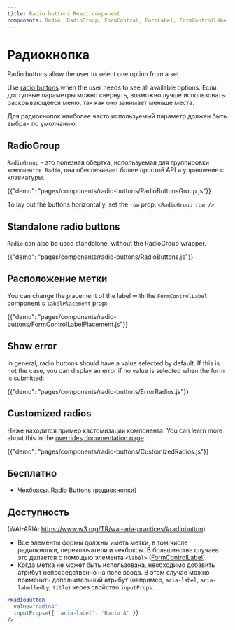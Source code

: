 ```yaml
---
title: Radio buttons React component
components: Radio, RadioGroup, FormControl, FormLabel, FormControlLabel
---
```


# Радиокнопка

<p class="description">Radio buttons allow the user to select one option from a set.</p>

Use [radio buttons](https://material.io/design/components/selection-controls.html#radio-buttons) when the user needs to see all available options. Если доступные параметры можно свернуть, возможно лучше использовать раскрывающееся меню, так как оно занимает меньше места.

Для радиокнопок наиболее часто используемый параметр должен быть выбран по умолчанию.

## RadioGroup

`RadioGroup` - это полезная обертка, используемая для группировки `компонентов Radio`, она обеспечивает более простой API и управление с клавиатуры.

{{"demo": "pages/components/radio-buttons/RadioButtonsGroup.js"}}

To lay out the buttons horizontally, set the `row` prop: `<RadioGroup row />`.

## Standalone radio buttons

`Radio` can also be used standalone, without the RadioGroup wrapper.

{{"demo": "pages/components/radio-buttons/RadioButtons.js"}}

## Расположение метки

You can change the placement of the label with the `FormControlLabel` component's `labelPlacement` prop:

{{"demo": "pages/components/radio-buttons/FormControlLabelPlacement.js"}}

## Show error

In general, radio buttons should have a value selected by default. If this is not the case, you can display an error if no value is selected when the form is submitted:

{{"demo": "pages/components/radio-buttons/ErrorRadios.js"}}

## Customized radios

Ниже находится пример кастомизации компонента. You can learn more about this in the [overrides documentation page](/customization/components/).

{{"demo": "pages/components/radio-buttons/CustomizedRadios.js"}}

## Бесплатно

- [Чекбоксы. Radio Buttons (радиокнопки)](https://www.nngroup.com/articles/checkboxes-vs-radio-buttons/)

## Доступность

(WAI-ARIA: https://www.w3.org/TR/wai-aria-practices/#radiobutton)

- Все элементы формы должны иметь метки, в том числе радиокнопки, переключатели и чекбоксы. В большинстве случаев это делается с помощью элемента `<label>` ([FormControlLabel](/api/form-control-label/)).
- Когда метка не может быть использована, необходимо добавить атрибут непосредственно на поле ввода. В этом случае можно применить дополнительный атрибут (например, `aria-label`, `aria-labelledby`, `title`) через свойство `inputProps`.

```jsx
<RadioButton
  value="radioA"
  inputProps={{ 'aria-label': 'Radio A' }}
/>
```
